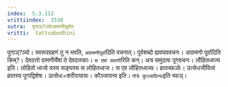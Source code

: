 ```yaml
---
index:  5.3.112
vrittiindex:  1538
sutra:  पूगाञ्?ञ्योऽग्रामणीपूर्वात्
vritti:  tattvabodhini 
---
```


पूगाञ्?ञ्यो। स्वरूपग्रहणं तु न भवति, `अग्रामणीपूर्वा`दिति वचनात्। पूर्वशब्दो ह्यवयववचनः। अग्रामणो पूर्वादिति किम्?। देवदत्तो ग्रामणीर्येषां ते देवदत्तकाः। `स एषां ग्रामणी`रिति कन्। अत्र समुदायः पूगवचनः। लौहितध्वज्य इति। लोहितो ध्वजो यस्य सङ्घस्य स लोहितध्वजः। स एव लौहितध्वज्यः। व्रातच्फञोः। उत्सेधजीवित्वं व्रातस्य पूगाद्विशेषः। उत्सेधः=शरीरायासः। कौञ्जायन्य इति। `गोत्रे कुञ्जादिभ्यः`इति च्फञ्।

